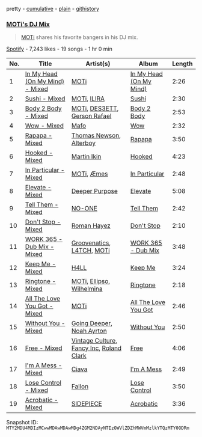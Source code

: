 pretty - [cumulative](/playlists/cumulative/37i9dQZF1DX92PapbtyAWm.md) - [plain](/playlists/plain/37i9dQZF1DX92PapbtyAWm) - [githistory](https://github.githistory.xyz/mackorone/spotify-playlist-archive/blob/main/playlists/plain/37i9dQZF1DX92PapbtyAWm)

### [MOTi's DJ Mix](https://open.spotify.com/playlist/37i9dQZF1DX92PapbtyAWm)

> <a href="spotify:artist:1vo8zHmO1KzkuU9Xxh6J7W">MOTi</a> shares his favorite bangers in his DJ mix.

[Spotify](https://open.spotify.com/user/spotify) - 7,243 likes - 19 songs - 1 hr 0 min

| No. | Title | Artist(s) | Album | Length |
|---|---|---|---|---|
| 1 | [In My Head \(On My Mind\) \- Mixed](https://open.spotify.com/track/1EiDdfA6PZmaVAEN8RgeSa) | [MOTi](https://open.spotify.com/artist/1vo8zHmO1KzkuU9Xxh6J7W) | [In My Head \(On My Mind\)](https://open.spotify.com/album/6rqmkoGeFkxESqTSKtzfcu) | 2:26 |
| 2 | [Sushi \- Mixed](https://open.spotify.com/track/6Tkdioh8ZLUQqiaLp7yE5K) | [MOTi](https://open.spotify.com/artist/1vo8zHmO1KzkuU9Xxh6J7W), [ILIRA](https://open.spotify.com/artist/6mzs66iVW15C5iLt0JLt41) | [Sushi](https://open.spotify.com/album/3mT3Ol7wCBPbqOCbk8GcsF) | 2:30 |
| 3 | [Body 2 Body \- Mixed](https://open.spotify.com/track/5YSbSXnBReu0QpwX2veURs) | [MOTi](https://open.spotify.com/artist/1vo8zHmO1KzkuU9Xxh6J7W), [DES3ETT](https://open.spotify.com/artist/2tBbq6Y0ejbtc8tNWtaMyN), [Gerson Rafael](https://open.spotify.com/artist/6WOgdEFOwikYmeC0xBz4Ai) | [Body 2 Body](https://open.spotify.com/album/1yIR2dtAfTbKankky2xn3t) | 2:53 |
| 4 | [Wow \- Mixed](https://open.spotify.com/track/0U5STz59yJW3ByJnMBIe3J) | [Mafo](https://open.spotify.com/artist/320pR8mB5EktKcwRSAm3Ms) | [Wow](https://open.spotify.com/album/2sR02S3DFvaLLwFzncQB7x) | 2:32 |
| 5 | [Rapapa \- Mixed](https://open.spotify.com/track/5RoEjMWCZVHeeunsOdUtLN) | [Thomas Newson](https://open.spotify.com/artist/66MrdPDHTjnnMOTBmC81q5), [Alterboy](https://open.spotify.com/artist/4yR4Yc8RhsKBEwJ3JQQcY3) | [Rapapa](https://open.spotify.com/album/2SPpPlVAGY5LtKnUZFKFb1) | 3:50 |
| 6 | [Hooked \- Mixed](https://open.spotify.com/track/1BaheyYTtJPgyqmxOL87NF) | [Martin Ikin](https://open.spotify.com/artist/7DhdJhd6DrxeJlUajwttd1) | [Hooked](https://open.spotify.com/album/0sBoIrpCePSBepYHDzCsuy) | 4:23 |
| 7 | [In Particular \- Mixed](https://open.spotify.com/track/0Y9JhUOOl0NHGrQ6nWzZry) | [MOTi](https://open.spotify.com/artist/1vo8zHmO1KzkuU9Xxh6J7W), [Æmes](https://open.spotify.com/artist/4NoraKWvrUYQlP0r6Q7IRt) | [In Particular](https://open.spotify.com/album/1sje9RZfo4Lv4KDtM7ccpZ) | 2:48 |
| 8 | [Elevate \- Mixed](https://open.spotify.com/track/4H9QfZZ2oELkzSRoL1qt1L) | [Deeper Purpose](https://open.spotify.com/artist/10Bo1ofGMWr6hFD7OM7W7r) | [Elevate](https://open.spotify.com/album/4un91g0ltwezGhddBw9ZqA) | 5:08 |
| 9 | [Tell Them \- Mixed](https://open.spotify.com/track/0y4O94rykW2OnOEyOSZa1j) | [NO\-ONE](https://open.spotify.com/artist/6bfKI8jo0dwBlBDKxA3uO0) | [Tell Them](https://open.spotify.com/album/7En88hzQZ2QHf0VRB7Jwfe) | 2:42 |
| 10 | [Don't Stop \- Mixed](https://open.spotify.com/track/6gMAbPf1LnRUXyzVzqtKHn) | [Roman Hayez](https://open.spotify.com/artist/1nBzOjoECrRLTwf8abQjWO) | [Don't Stop](https://open.spotify.com/album/73G5GBvh57hYLVY99P9mam) | 2:10 |
| 11 | [WORK 365 \- Dub Mix \- Mixed](https://open.spotify.com/track/4q8yq2rlJEEeCKuqZvlgbG) | [Groovenatics](https://open.spotify.com/artist/0eLYiajeLRGa4MYyF2y0rW), [L4TCH](https://open.spotify.com/artist/07gXEJZYZSWeYOkQGepW3u), [MOTi](https://open.spotify.com/artist/1vo8zHmO1KzkuU9Xxh6J7W) | [WORK 365 \- Dub Mix](https://open.spotify.com/album/6hkJnCJqIZk68GhXp4o83M) | 3:48 |
| 12 | [Keep Me \- Mixed](https://open.spotify.com/track/1u8GyMJ6np9wb5QDm8MlaW) | [H4LL](https://open.spotify.com/artist/0UoU8WgQtWblyOaZRoKvuY) | [Keep Me](https://open.spotify.com/album/1B6KmjfepHjwW3ZyTum7XR) | 3:24 |
| 13 | [Ringtone \- Mixed](https://open.spotify.com/track/00K3gkLKPddSOMGOY190B2) | [MOTi](https://open.spotify.com/artist/1vo8zHmO1KzkuU9Xxh6J7W), [Ellipso](https://open.spotify.com/artist/6SSzF90X1iI3jZbaiQMaWs), [Wilhelmina](https://open.spotify.com/artist/2ZCcqreFw4auSkxe2wsnbG) | [Ringtone](https://open.spotify.com/album/6E06FMjHCMgfqjcQONLPz7) | 2:18 |
| 14 | [All The Love You Got \- Mixed](https://open.spotify.com/track/4mTmFj7Dec5NI982CXpTq3) | [MOTi](https://open.spotify.com/artist/1vo8zHmO1KzkuU9Xxh6J7W) | [All The Love You Got](https://open.spotify.com/album/4shtdOzr6YNudMI1E2tP0L) | 2:46 |
| 15 | [Without You \- Mixed](https://open.spotify.com/track/4ShBH7y1amds01CrxVjE9Y) | [Going Deeper](https://open.spotify.com/artist/2SHmJ9pvh1h1TXu2WulzL4), [Noah Ayrton](https://open.spotify.com/artist/45FoPQpXKFUdOvRgSovEl6) | [Without You](https://open.spotify.com/album/4IbeTKpNpbIaeTLGDbUyK5) | 2:50 |
| 16 | [Free \- Mixed](https://open.spotify.com/track/7qV1VyRZ2uJ5Xoiru8oBn8) | [Vintage Culture](https://open.spotify.com/artist/28uJnu5EsrGml2tBd7y8ts), [Fancy Inc](https://open.spotify.com/artist/4Eoddnw0pOewmCHQYofuwh), [Roland Clark](https://open.spotify.com/artist/4OGlp2UdUQGPJVbvJ82Cz5) | [Free](https://open.spotify.com/album/7uuICMRAxSROica2i6o2wb) | 4:06 |
| 17 | [I'm A Mess \- Mixed](https://open.spotify.com/track/5OxCdWg5QB97ONf34Hn3Pj) | [Ciava](https://open.spotify.com/artist/290rcOYpPjREBuJeZwsk3K) | [I'm A Mess](https://open.spotify.com/album/3mYkNOB9TbU6Pxqp1AXCMp) | 2:49 |
| 18 | [Lose Control \- Mixed](https://open.spotify.com/track/1F21kPIHyZQidyxSSIKYc7) | [Fallon](https://open.spotify.com/artist/73LVVE6OYOwlXlIJAFNJdR) | [Lose Control](https://open.spotify.com/album/5jY12xfbfQK2l9nDHwC91K) | 3:50 |
| 19 | [Acrobatic \- Mixed](https://open.spotify.com/track/5qM9GwUf8lhkdKSQGbzakv) | [SIDEPIECE](https://open.spotify.com/artist/5czbzNZZfWpyFgZyfT3Mkk) | [Acrobatic](https://open.spotify.com/album/6ZcGnVBTKFwYReJ1Zm7tSX) | 3:36 |

Snapshot ID: `MTY2MDU4MDIzMCwwMDAwMDAwMDg4ZGM2NDAyNTIzOWVlZDZhMWVmMzlkYTQzMTY0ODRm`

